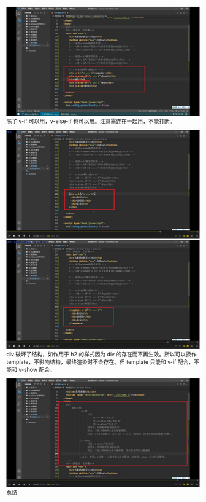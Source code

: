 ![](./img/2022-01-26-09-02-39.png)  
除了 v-if 可以用，v-else-if 也可以用。注意需连在一起用，不能打断。

![](./img/2022-01-26-09-06-34.png)  
![](./img/2022-01-26-09-08-17.png)  
div 破坏了结构，如作用于 h2 的样式因为 div 的存在而不再生效。所以可以换作 template，不影响结构，最终渲染时不会存在。但 template 只能和 v-if 配合，不能和 v-show 配合。

![](./img/2022-01-26-09-09-42.png)  
总结
